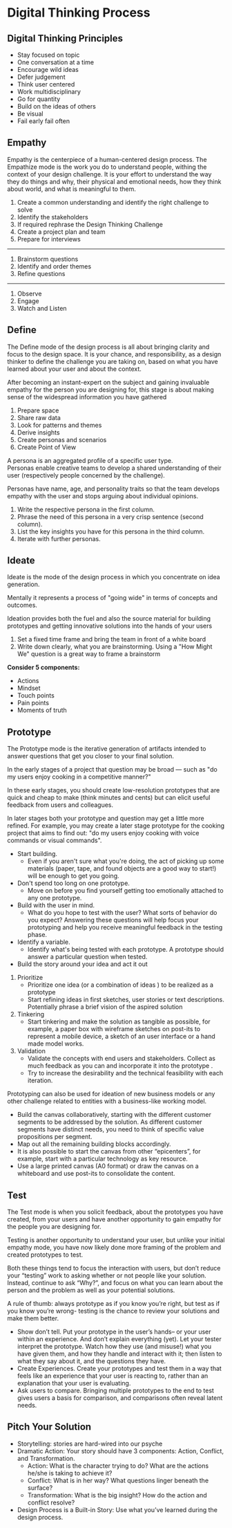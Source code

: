 # Digital Thinking Process

## Digital Thinking Principles

- Stay focused on topic
- One conversation at a time
- Encourage wild ideas
- Defer judgement
- Think user centered
- Work multidisciplinary
- Go for quantity
- Build on the ideas of others
- Be visual
- Fail early fail often

## Empathy

Empathy is the centerpiece of a human-centered design process. The Empathize mode is the work you do to understand people, withing the context of your design challenge. It is your effort to understand the way they do things and why, their physical and emotional needs, how they think about world, and what is meaningful to them.

1. Create a common understanding and identify the right challenge to solve
2. Identify the stakeholders
3. If required rephrase the Design Thinking Challenge
4. Create a project plan and team
5. Prepare for interviews

---

1. Brainstorm questions
2. Identify and order themes
3. Refine questions

---

1. Observe
2. Engage
3. Watch and Listen

## Define

The Define mode of the design process is all about bringing clarity and focus to the design space. It is your chance, and responsibility, as a design thinker to define the challenge you are taking on, based on what you have learned about your user and about the context.

After becoming an instant-expert on the subject and gaining invaluable empathy for the person you are designing for, this stage is about making sense of the widespread information you have gathered

1. Prepare space
2. Share raw data
3. Look for patterns and themes
4. Derive insights
5. Create personas and scenarios
6. Create Point of View

A persona is an aggregated profile of a specific user type.  
Personas enable creative teams to develop a shared understanding of their user (respectively people concerned by the challenge).

Personas have name, age, and personality traits so that the team develops empathy with the user and stops arguing about individual opinions.

1. Write the respective persona in the first column.
2. Phrase the need of this persona in a very crisp sentence (second column).
3. List the key insights you have for this persona in the third column.
4. Iterate with further personas.

## Ideate

Ideate is the mode of the design process in which you concentrate on idea generation.

Mentally it represents a process of "going wide" in terms of concepts and outcomes.

Ideation provides both the fuel and also the source material for building prototypes and getting innovative solutions into the hands of your users

1. Set a fixed time frame and bring the team in front of a white board
2. Write down clearly, what you are brainstorming. Using a "How Might We" question is a great way to frame a brainstorm

**Consider 5 components:**

- Actions
- Mindset
- Touch points
- Pain points
- Moments of truth

## Prototype

The Prototype mode is the iterative generation of artifacts intended to answer questions that get
you closer to your final solution.

In the early stages of a project that question may be broad — such as "do my users enjoy cooking in a competitive manner?"

In these early stages, you should create low-resolution prototypes that are quick and cheap to make (think minutes and cents) but can elicit useful feedback from users and colleagues.

In later stages both your prototype and question may get a little more refined. For example, you may create a later stage prototype for the cooking project that aims to find out: "do my users enjoy cooking with voice commands or visual commands".

- Start building.
  - Even if you aren't sure what you're doing, the act of picking up some materials (paper, tape, and found objects are a good way to start!) will be enough to get you going.
- Don't spend too long on one prototype.
  - Move on before you find yourself getting too emotionally attached to any one prototype.
- Build with the user in mind.
  - What do you hope to test with the user? What sorts of behavior do you expect? Answering these questions will help focus your prototyping and help you receive meaningful feedback in the testing phase.
- Identify a variable.
  - Identify what's being tested with each prototype. A prototype should answer a particular question when tested.
- Build the story around your idea and act it out

1. Prioritize
   - Prioritize one idea (or a combination of ideas ) to be realized as a prototype
   - Start refining ideas in first sketches, user stories or text descriptions. Potentially phrase a brief vision of the aspired solution
2. Tinkering
   - Start tinkering and make the solution as tangible as possible, for example, a paper box with wireframe sketches on post-its to represent a mobile device, a sketch of an user interface or a hand made model works.
3. Validation
   - Validate the concepts with end users and stakeholders. Collect as much feedback as you can and incorporate it into the prototype .
   - Try to increase the desirability and the technical feasibility with each iteration.

Prototyping can also be used for ideation of new business models or any other challenge related to entities with a business-like working model.

- Build the canvas collaboratively, starting with the different customer segments to be addressed by the solution. As different customer segments have distinct needs, you need to think of specific value propositions per segment.
- Map out all the remaining building blocks accordingly.
- It is also possible to start the canvas from other “epicenters”, for example, start with a particular technology as key resource.
- Use a large printed canvas (A0 format) or draw the canvas on a whiteboard and use post-its to consolidate the content.

## Test

The Test mode is when you solicit feedback, about the prototypes you have created, from your users and have another opportunity to gain empathy for the people you are designing for.

Testing is another opportunity to understand your user, but unlike your initial empathy mode, you have now likely done more framing of the problem and created prototypes to test.

Both these things tend to focus the interaction with users, but don’t reduce your “testing” work to asking whether or not people like your solution. Instead, continue to ask “Why?”, and focus on what you can learn about the person and the problem as well as your potential solutions.

A rule of thumb: always prototype as if you know you’re right, but test as if you know you’re wrong- testing is the
chance to review your solutions and make them better.

- Show don’t tell. Put your prototype in the user’s hands– or your user within an experience. And don’t explain everything (yet). Let your tester interpret the prototype. Watch how they use (and misuse!) what you have given them, and how they handle and interact with it; then listen to what they say about it, and the questions they have.
- Create Experiences. Create your prototypes and test them in a way that feels like an experience that your user is reacting to, rather than an explanation that your user is evaluating.
- Ask users to compare. Bringing multiple prototypes to the end to test gives users a basis for comparison, and comparisons often reveal latent needs.

## Pitch Your Solution

- Storytelling: stories are hard-wired into our psyche
- Dramatic Action: Your story should have 3 components: Action, Conflict, and Transformation.
  - Action: What is the character trying to do? What are the actions he/she is taking to achieve it?
  - Conflict: What is in her way? What questions linger beneath the surface?
  - Transformation: What is the big insight? How do the action and conflict resolve?
- Design Process is a Built-in Story: Use what you’ve learned during the design process.
